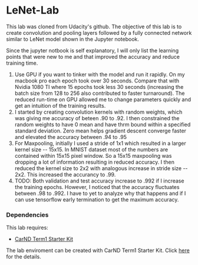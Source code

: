 # LeNet-Lab
This lab was cloned from Udacity's github. The objective of this lab is to create convolution and pooling layers followed by a fully connected network similar to LeNet model shown in the Jupyter notebook.

Since the jupyter notbook is self explanatory, I will only list the learning points that were new to me and that improved the accuracy and reduce training time.

1) Use GPU if you want to tinker with the model and run it rapidly. On my macbook pro each epoch took over 30 seconds. Compare that with Nvidia 1080 TI where 15 epochs took less 30 seconds (increasing the batch size from 128 to 256 also contributed to faster turnaround). The reduced run-time on GPU allowed me to change parameters quickly and get an intuition of the training results.
2) I started by creating convolution kernels with random weights, which was giving me accuracy of beteen .90 to .92. I then constrained the random weights to have 0 mean and have thrm bound within a specified standard deviation. Zero mean helps gradient descent converge faster and elevated the accuracy between .94 to .95
3) For Maxpooling, initially I used a stride of 1x1 which resulted in a larger  kernel size -- 15x15. In MNIST dataset most of the numbers are contained within 15x15 pixel window. So a 15x15 maxpooling was dropping a lot of information resulting in reduced accuracy. I then reduced the kernel size to 2x2 with analogous increase in stride size -- 2x2. This increased the accurancy to .99. 
4) TODO: Both validation and test accuracy increase to .992 if I increase the training epochs. However, I noticed that the accuracy fluctuates between .98 to .992. I have to yet to analyze why that happens and if I can use tensorflow early termination to get the maximum accuracy.  

### Dependencies
This lab requires:

* [CarND Term1 Starter Kit](https://github.com/udacity/CarND-Term1-Starter-Kit)

The lab enviroment can be created with CarND Term1 Starter Kit. Click [here](https://github.com/udacity/CarND-Term1-Starter-Kit/blob/master/README.md) for the details.
